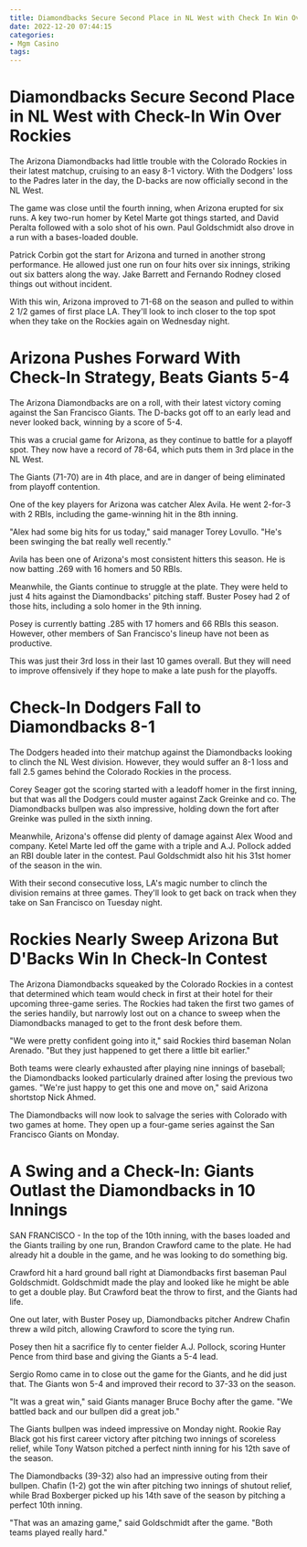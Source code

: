 ```yaml
---
title: Diamondbacks Secure Second Place in NL West with Check In Win Over Rockies
date: 2022-12-20 07:44:15
categories:
- Mgm Casino
tags:
---
```



#  Diamondbacks Secure Second Place in NL West with Check-In Win Over Rockies

The Arizona Diamondbacks had little trouble with the Colorado Rockies in their latest matchup, cruising to an easy 8-1 victory. With the Dodgers' loss to the Padres later in the day, the D-backs are now officially second in the NL West.

The game was close until the fourth inning, when Arizona erupted for six runs. A key two-run homer by Ketel Marte got things started, and David Peralta followed with a solo shot of his own. Paul Goldschmidt also drove in a run with a bases-loaded double.

Patrick Corbin got the start for Arizona and turned in another strong performance. He allowed just one run on four hits over six innings, striking out six batters along the way. Jake Barrett and Fernando Rodney closed things out without incident.

With this win, Arizona improved to 71-68 on the season and pulled to within 2 1/2 games of first place LA. They'll look to inch closer to the top spot when they take on the Rockies again on Wednesday night.

#  Arizona Pushes Forward With Check-In Strategy, Beats Giants 5-4

The Arizona Diamondbacks are on a roll, with their latest victory coming against the San Francisco Giants. The D-backs got off to an early lead and never looked back, winning by a score of 5-4.

This was a crucial game for Arizona, as they continue to battle for a playoff spot. They now have a record of 78-64, which puts them in 3rd place in the NL West.

The Giants (71-70) are in 4th place, and are in danger of being eliminated from playoff contention.

One of the key players for Arizona was catcher Alex Avila. He went 2-for-3 with 2 RBIs, including the game-winning hit in the 8th inning.

"Alex had some big hits for us today," said manager Torey Lovullo. "He's been swinging the bat really well recently."

Avila has been one of Arizona's most consistent hitters this season. He is now batting .269 with 16 homers and 50 RBIs.

Meanwhile, the Giants continue to struggle at the plate. They were held to just 4 hits against the Diamondbacks' pitching staff. Buster Posey had 2 of those hits, including a solo homer in the 9th inning.

Posey is currently batting .285 with 17 homers and 66 RBIs this season. However, other members of San Francisco's lineup have not been as productive.

This was just their 3rd loss in their last 10 games overall. But they will need to improve offensively if they hope to make a late push for the playoffs.

#  Check-In Dodgers Fall to Diamondbacks 8-1

The Dodgers headed into their matchup against the Diamondbacks looking to clinch the NL West division. However, they would suffer an 8-1 loss and fall 2.5 games behind the Colorado Rockies in the process.

Corey Seager got the scoring started with a leadoff homer in the first inning, but that was all the Dodgers could muster against Zack Greinke and co. The Diamondbacks bullpen was also impressive, holding down the fort after Greinke was pulled in the sixth inning.

Meanwhile, Arizona's offense did plenty of damage against Alex Wood and company. Ketel Marte led off the game with a triple and A.J. Pollock added an RBI double later in the contest. Paul Goldschmidt also hit his 31st homer of the season in the win.

With their second consecutive loss, LA's magic number to clinch the division remains at three games. They'll look to get back on track when they take on San Francisco on Tuesday night.

#  Rockies Nearly Sweep Arizona But D'Backs Win In Check-In Contest

The Arizona Diamondbacks squeaked by the Colorado Rockies in a contest that determined which team would check in first at their hotel for their upcoming three-game series. The Rockies had taken the first two games of the series handily, but narrowly lost out on a chance to sweep when the Diamondbacks managed to get to the front desk before them.

"We were pretty confident going into it," said Rockies third baseman Nolan Arenado. "But they just happened to get there a little bit earlier."

Both teams were clearly exhausted after playing nine innings of baseball; the Diamondbacks looked particularly drained after losing the previous two games. "We're just happy to get this one and move on," said Arizona shortstop Nick Ahmed.

The Diamondbacks will now look to salvage the series with Colorado with two games at home. They open up a four-game series against the San Francisco Giants on Monday.

#  A Swing and a Check-In: Giants Outlast the Diamondbacks in 10 Innings

SAN FRANCISCO - In the top of the 10th inning, with the bases loaded and the Giants trailing by one run, Brandon Crawford came to the plate. He had already hit a double in the game, and he was looking to do something big.

Crawford hit a hard ground ball right at Diamondbacks first baseman Paul Goldschmidt. Goldschmidt made the play and looked like he might be able to get a double play. But Crawford beat the throw to first, and the Giants had life.

One out later, with Buster Posey up, Diamondbacks pitcher Andrew Chafin threw a wild pitch, allowing Crawford to score the tying run.

Posey then hit a sacrifice fly to center fielder A.J. Pollock, scoring Hunter Pence from third base and giving the Giants a 5-4 lead.

 Sergio Romo came in to close out the game for the Giants, and he did just that. The Giants won 5-4 and improved their record to 37-33 on the season.

"It was a great win," said Giants manager Bruce Bochy after the game. "We battled back and our bullpen did a great job."

The Giants bullpen was indeed impressive on Monday night. Rookie Ray Black got his first career victory after pitching two innings of scoreless relief, while Tony Watson pitched a perfect ninth inning for his 12th save of the season.

The Diamondbacks (39-32) also had an impressive outing from their bullpen. Chafin (1-2) got the win after pitching two innings of shutout relief, while Brad Boxberger picked up his 14th save of the season by pitching a perfect 10th inning.

"That was an amazing game," said Goldschmidt after the game. "Both teams played really hard."